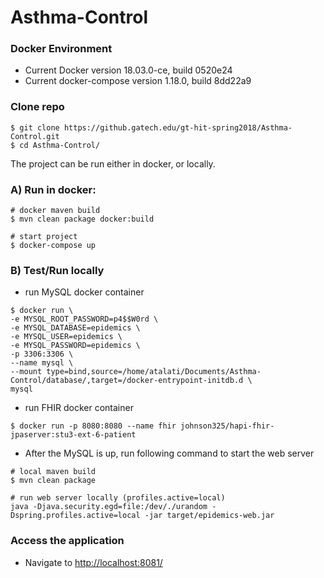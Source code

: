  
# Asthma-Control

### Docker Environment
- Current Docker version 18.03.0-ce, build 0520e24
- Current docker-compose version 1.18.0, build 8dd22a9


### Clone repo

```
$ git clone https://github.gatech.edu/gt-hit-spring2018/Asthma-Control.git
$ cd Asthma-Control/
```

The project can be run either in docker, or locally.

### A) Run in docker:

```
# docker maven build
$ mvn clean package docker:build

# start project
$ docker-compose up 
```

### B) Test/Run locally

- run MySQL docker container

```
$ docker run \
-e MYSQL_ROOT_PASSWORD=p4$$W0rd \
-e MYSQL_DATABASE=epidemics \
-e MYSQL_USER=epidemics \
-e MYSQL_PASSWORD=epidemics \
-p 3306:3306 \
--name mysql \
--mount type=bind,source=/home/atalati/Documents/Asthma-Control/database/,target=/docker-entrypoint-initdb.d \
mysql
```

- run FHIR docker container

```
$ docker run -p 8080:8080 --name fhir johnson325/hapi-fhir-jpaserver:stu3-ext-6-patient
```

- After the MySQL is up, run following command to start the web server

```
# local maven build
$ mvn clean package

# run web server locally (profiles.active=local)
java -Djava.security.egd=file:/dev/./urandom -Dspring.profiles.active=local -jar target/epidemics-web.jar
```

### Access the application

- Navigate to [http://localhost:8081/](http://localhost:8081/)

